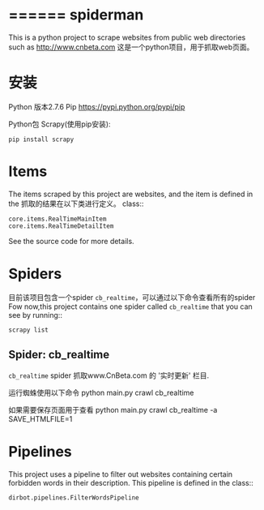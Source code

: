 ======
spiderman
======

This is a python project to scrape websites from public web directories such as http://www.cnbeta.com
这是一个python项目，用于抓取web页面。

安装
======
Python 版本2.7.6
Pip https://pypi.python.org/pypi/pip

Python包 Scrapy(使用pip安装):

	pip install scrapy


Items
=====

The items scraped by this project are websites, and the item is defined in the
抓取的结果在以下类进行定义。
class::

    core.items.RealTimeMainItem
    core.items.RealTimeDetailItem

See the source code for more details.

Spiders
=======
目前该项目包含一个spider ``cb_realtime``，可以通过以下命令查看所有的spider
Fow now,this project contains one spider called ``cb_realtime`` that you can see by running::

    scrapy list

Spider: cb_realtime
------------
``cb_realtime`` spider 抓取www.CnBeta.com 的 '实时更新' 栏目.

运行蜘蛛使用以下命令
python main.py crawl cb_realtime

如果需要保存页面用于查看
python main.py crawl cb_realtime -a SAVE_HTMLFILE=1

Pipelines
=========

This project uses a pipeline to filter out websites containing certain
forbidden words in their description. This pipeline is defined in the class::

    dirbot.pipelines.FilterWordsPipeline
